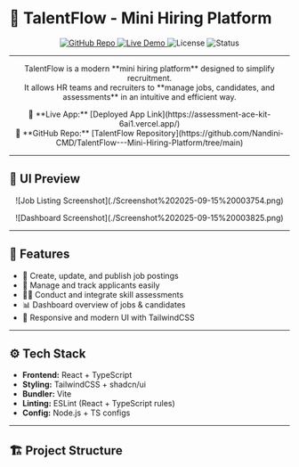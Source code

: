 # 🌟 TalentFlow - Mini Hiring Platform

<p align="center">
  <a href="https://github.com/Nandini-CMD/TalentFlow---Mini-Hiring-Platform/tree/main">
    <img src="https://img.shields.io/badge/GitHub-TalentFlow-blue?logo=github" alt="GitHub Repo" />
  </a>
  <a href="https://assessment-ace-kit-6ai1.vercel.app/">
    <img src="https://img.shields.io/badge/Live_App-Vercel-success?logo=vercel" alt="Live Demo" />
  </a>
  <img src="https://img.shields.io/badge/License-MIT-green" alt="License" />
  <img src="https://img.shields.io/badge/Status-Active-brightgreen" alt="Status" />
</p>

---

<p align="center">
TalentFlow is a modern **mini hiring platform** designed to simplify recruitment.<br />
It allows HR teams and recruiters to **manage jobs, candidates, and assessments** in an intuitive and efficient way.
</p>

<p align="center">
🔗 **Live App:** [Deployed App Link](https://assessment-ace-kit-6ai1.vercel.app/)<br />
📂 **GitHub Repo:** [TalentFlow Repository](https://github.com/Nandini-CMD/TalentFlow---Mini-Hiring-Platform/tree/main)
</p>

---

## 🎨 UI Preview

<p align="center">
  ![Job Listing Screenshot](./Screenshot%202025-09-15%20003754.png)
</p>

<p align="center">
  ![Dashboard Screenshot](./Screenshot%202025-09-15%20003825.png)
</p>

---

## 🚀 Features

- 📝 Create, update, and publish job postings
- 👥 Manage and track applicants easily
- 🧑‍💻 Conduct and integrate skill assessments
- 📊 Dashboard overview of jobs & candidates
- 🎨 Responsive and modern UI with TailwindCSS

---

## ⚙️ Tech Stack

- **Frontend:** React + TypeScript
- **Styling:** TailwindCSS + shadcn/ui
- **Bundler:** Vite
- **Linting:** ESLint (React + TypeScript rules)
- **Config:** Node.js + TS configs

---

## 🏗️ Project Structure

